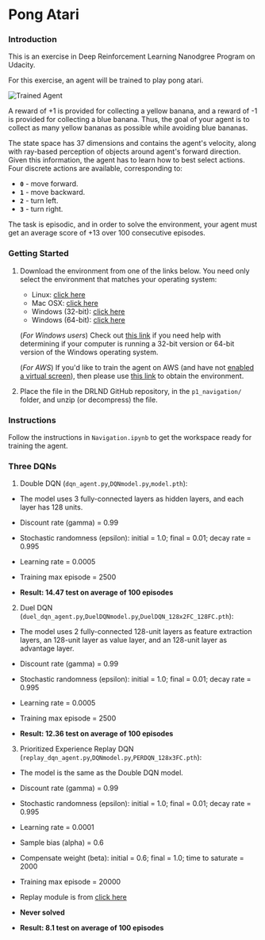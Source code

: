 [//]: # (Image References)

[image1]: https://minpy.readthedocs.io/en/latest/_images/pong.gif "Trained Agent"

# Pong Atari

### Introduction

This is an exercise in Deep Reinforcement Learning Nanodgree Program on Udacity.

For this exercise, an agent will be trained to play pong atari.

![Trained Agent][image1]

A reward of +1 is provided for collecting a yellow banana, and a reward of -1 is provided for collecting a blue banana.  Thus, the goal of your agent is to collect as many yellow bananas as possible while avoiding blue bananas.

The state space has 37 dimensions and contains the agent's velocity, along with ray-based perception of objects around agent's forward direction.  Given this information, the agent has to learn how to best select actions.  Four discrete actions are available, corresponding to:
- **`0`** - move forward.
- **`1`** - move backward.
- **`2`** - turn left.
- **`3`** - turn right.

The task is episodic, and in order to solve the environment, your agent must get an average score of +13 over 100 consecutive episodes.

### Getting Started

1. Download the environment from one of the links below.  You need only select the environment that matches your operating system:
    - Linux: [click here](https://s3-us-west-1.amazonaws.com/udacity-drlnd/P1/Banana/Banana_Linux.zip)
    - Mac OSX: [click here](https://s3-us-west-1.amazonaws.com/udacity-drlnd/P1/Banana/Banana.app.zip)
    - Windows (32-bit): [click here](https://s3-us-west-1.amazonaws.com/udacity-drlnd/P1/Banana/Banana_Windows_x86.zip)
    - Windows (64-bit): [click here](https://s3-us-west-1.amazonaws.com/udacity-drlnd/P1/Banana/Banana_Windows_x86_64.zip)

    (_For Windows users_) Check out [this link](https://support.microsoft.com/en-us/help/827218/how-to-determine-whether-a-computer-is-running-a-32-bit-version-or-64) if you need help with determining if your computer is running a 32-bit version or 64-bit version of the Windows operating system.

    (_For AWS_) If you'd like to train the agent on AWS (and have not [enabled a virtual screen](https://github.com/Unity-Technologies/ml-agents/blob/master/docs/Training-on-Amazon-Web-Service.md)), then please use [this link](https://s3-us-west-1.amazonaws.com/udacity-drlnd/P1/Banana/Banana_Linux_NoVis.zip) to obtain the environment.

2. Place the file in the DRLND GitHub repository, in the `p1_navigation/` folder, and unzip (or decompress) the file.

### Instructions

Follow the instructions in `Navigation.ipynb` to get the workspace ready for training the agent.

### Three DQNs

1. Double DQN (`dqn_agent.py`,`DQNmodel.py`,`model.pth`):
- The model uses 3 fully-connected layers as hidden layers, and each layer has 128 units.
- Discount rate (gamma) = 0.99
- Stochastic randomness (epsilon): initial = 1.0; final = 0.01; decay rate = 0.995
- Learning rate = 0.0005
- Training max episode = 2500

- **Result: 14.47 test on average of 100 episodes**

2. Duel DQN (`duel_dqn_agent.py`,`DuelDQNmodel.py`,`DuelDQN_128x2FC_128FC.pth`):
- The model uses 2 fully-connected 128-unit layers as feature extraction layers, an 128-unit layer as value layer, and an 128-unit layer as advantage layer.
- Discount rate (gamma) = 0.99
- Stochastic randomness (epsilon): initial = 1.0; final = 0.01; decay rate = 0.995
- Learning rate = 0.0005
- Training max episode = 2500

- **Result: 12.36 test on average of 100 episodes**

3. Prioritized Experience Replay DQN (`replay_dqn_agent.py`,`DQNmodel.py`,`PERDQN_128x3FC.pth`):
- The model is the same as the Double DQN model.
- Discount rate (gamma) = 0.99
- Stochastic randomness (epsilon): initial = 1.0; final = 0.01; decay rate = 0.995
- Learning rate = 0.0001
- Sample bias (alpha) = 0.6
- Compensate weight (beta): initial = 0.6; final = 1.0; time to saturate = 2000
- Training max episode = 20000
- Replay module is from [click here](https://github.com/openai/baselines/blob/master/baselines/deepq/replay_buffer.py)

- **Never solved**
- **Result: 8.1 test on average of 100 episodes**
